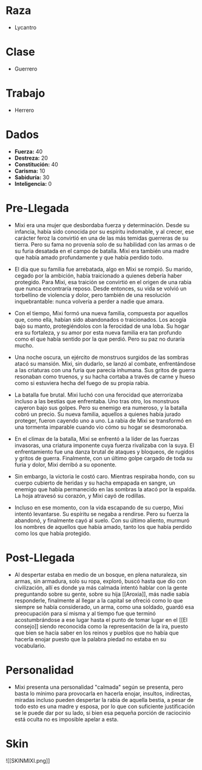 # Raza
- Lycantro
# Clase
- Guerrero
# Trabajo
- Herrero
# Dados
 - **Fuerza:** 40
 - **Destreza:** 20
 - **Constitución:** 40
 - **Carisma:** 10
 - **Sabiduría:** 30
 - **Inteligencia:** 0
# Pre-Llegada
- Mixi era una mujer que desbordaba fuerza y determinación. Desde su infancia, había sido conocida por su espíritu indomable, y al crecer, ese carácter feroz la convirtió en una de las más temidas guerreras de su tierra. Pero su fama no provenía solo de su habilidad con las armas o de su furia desatada en el campo de batalla. Mixi era también una madre que había amado profundamente y que había perdido todo.

- El día que su familia fue arrebatada, algo en Mixi se rompió. Su marido, cegado por la ambición, había traicionado a quienes debería haber protegido. Para Mixi, esa traición se convirtió en el origen de una rabia que nunca encontraría reposo. Desde entonces, su vida se volvió un torbellino de violencia y dolor, pero también de una resolución inquebrantable: nunca volvería a perder a nadie que amara.

- Con el tiempo, Mixi formó una nueva familia, compuesta por aquellos que, como ella, habían sido abandonados o traicionados. Los acogía bajo su manto, protegiéndolos con la ferocidad de una loba. Su hogar era su fortaleza, y su amor por esta nueva familia era tan profundo como el que había sentido por la que perdió. Pero su paz no duraría mucho.

- Una noche oscura, un ejército de monstruos surgidos de las sombras atacó su mansión. Mixi, sin dudarlo, se lanzó al combate, enfrentándose a las criaturas con una furia que parecía inhumana. Sus gritos de guerra resonaban como truenos, y su hacha cortaba a través de carne y hueso como si estuviera hecha del fuego de su propia rabia.

- La batalla fue brutal. Mixi luchó con una ferocidad que aterrorizaba incluso a las bestias que enfrentaba. Uno tras otro, los monstruos cayeron bajo sus golpes. Pero su enemigo era numeroso, y la batalla cobró un precio. Su nueva familia, aquellos a quienes había jurado proteger, fueron cayendo uno a uno. La rabia de Mixi se transformó en una tormenta imparable cuando vio cómo su hogar se desmoronaba.

- En el clímax de la batalla, Mixi se enfrentó a la líder de las fuerzas invasoras, una criatura imponente cuya fuerza rivalizaba con la suya. El enfrentamiento fue una danza brutal de ataques y bloqueos, de rugidos y gritos de guerra. Finalmente, con un último golpe cargado de toda su furia y dolor, Mixi derribó a su oponente.

- Sin embargo, la victoria le costó caro. Mientras respiraba hondo, con su cuerpo cubierto de heridas y su hacha empapada en sangre, un enemigo que había permanecido en las sombras la atacó por la espalda. La hoja atravesó su corazón, y Mixi cayó de rodillas.

- Incluso en ese momento, con la vida escapando de su cuerpo, Mixi intentó levantarse. Su espíritu se negaba a rendirse. Pero su fuerza la abandonó, y finalmente cayó al suelo. Con su último aliento, murmuró los nombres de aquellos que había amado, tanto los que había perdido como los que había protegido.
# Post-Llegada
- Al despertar estaba en medio de un bosque, en plena naturaleza, sin armas, sin armadura, solo su ropa, exploró, buscó hasta que dio con civilización, allí es donde ya más calmada intentó hablar con la gente preguntando sobre su gente, sobre su hija [[Aroxia]], más nadie sabía responderle, finalmente al llegar a la capital se ofreció como lo que siempre se había considerado, un arma, como una soldado, guardó esa preocupación para sí misma y al tiempo fue que terminó acostumbrándose a ese lugar hasta el punto de tomar lugar en el [[El consejo]] siendo reconocida como la representación de la ira, puesto que bien se hacía saber en los reinos y pueblos que no había que hacerla enojar puesto que la palabra piedad no estaba en su vocabulario.
# Personalidad 
- Mixi presenta una personalidad "calmada" según se presenta, pero basta lo mínimo para provocarla en hacerla enojar, insultos, indirectas, miradas incluso pueden despertar la rabia de aquella bestia, a pesar de todo esto es una madre y esposa, por lo que con suficiente justificación se le puede dar por su lado, si bien esa pequeña porción de raciocinio está oculta no es imposible apelar a esta.
# Skin
![[SKINMIXI.png]]
